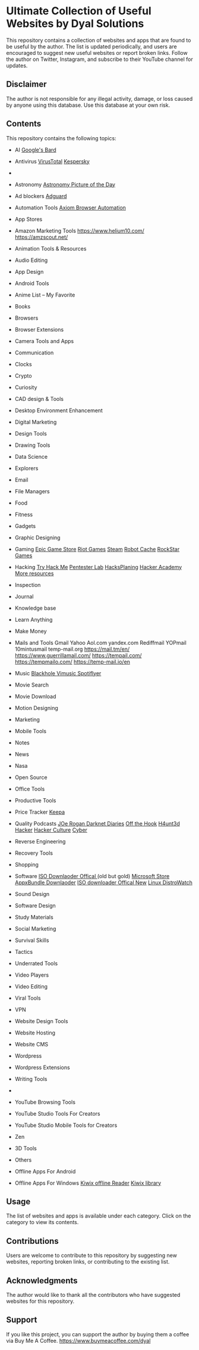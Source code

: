 # Ultimate Collection of Useful Websites by Dyal Solutions

This repository contains a collection of websites and apps that are found to be useful by the author. The list is updated periodically, and users are encouraged to suggest new useful websites or report broken links. Follow the author on Twitter, Instagram, and subscribe to their YouTube channel for updates.

## Disclaimer

The author is not responsible for any illegal activity, damage, or loss caused by anyone using this database. Use this database at your own risk.

## Contents

This repository contains the following topics:

- AI
  [Google's Bard](bard.google.com)
  
- Antivirus
[VirusTotal](https://www.virustotal.com/gui/)
[Kespersky](https://www.kaspersky.co.in/)
- 
- Astronomy
  [Astronomy Picture of the Day](https://apod.nasa.gov/apod/astropix.html)

- Ad blockers
 [ Adguard](https://chrome.google.com/webstore/detail/adguard-adblocker/bgnkhhnnamicmpeenaelnjfhikgbkllg)
- Automation Tools
[Axiom Browser Automation](https://chrome.google.com/webstore/detail/axiom-browser-automation/cpgamigjcbffkaiciiepndmonbfdimbb?hl=en-GB)

- App Stores
- Amazon Marketing Tools
  https://www.helium10.com/
  https://amzscout.net/
- Animation Tools & Resources
- Audio Editing
- App Design
- Android Tools
- Anime List – My Favorite
- Books
- Browsers
- Browser Extensions
- Camera Tools and Apps
- Communication
- Clocks
- Crypto
- Curiosity
- CAD design & Tools
- Desktop Environment Enhancement
- Digital Marketing
- Design Tools
- Drawing Tools
- Data Science
- Explorers
- Email
- File Managers
- Food
- Fitness
- Gadgets
- Graphic Designing
- Gaming
[ Epic Game Store](https://store.epicgames.com/)
[Riot Games](https://www.riotgames.com/en)
[Steam](https://store.steampowered.com/)
[Robot Cache](https://store.robotcache.com/)
[RockStar Games](https://store.rockstargames.com/)
- Hacking
[Try Hack Me](https://tryhackme.com/)
[Pentester Lab](https://pentesterlab.com/)
[HacksPlaning](https://www.hacksplaining.com/)
[Hacker Academy](https://hackeracademy.org/20-best-websites-to-learn-ethical-hacking-for-beginners/)
[More resources ](https://gist.github.com/zpv/1447f7c6bd16de43fa0259af2c3d3998)
- Inspection
- Journal
- Knowledge base
- Learn Anything
- Make Money
- Mails and Tools
  Gmail
  Yahoo
  Aol.com
  yandex.com
  Rediffmail
  YOPmail
  10mintusmail
  temp-mail.org
  https://mail.tm/en/
  https://www.guerrillamail.com/
  https://tempail.com/
  https://tempmailo.com/
  https://temp-mail.io/en
- Music
 [ Blackhole ](https://github.com/Sangwan5688/BlackHole)
[Vimusic ](https://github.com/vfsfitvnm/ViMusic)
[Spotiflyer](https://github.com/Shabinder/SpotiFlyer)
- Movie Search
- Movie Download
- Motion Designing
- Marketing
- Mobile Tools
- Notes
- News
- Nasa
- Open Source
- Office Tools
- Productive Tools
- Price Tracker
 [Keepa](https://keepa.com/)
- Quality Podcasts
 [JOe Rogan ](https://www.joerogan.com/)
[Darknet Diaries](https://darknetdiaries.com/episode/)
[ Off the Hook](https://www.podbean.com/podcast-detail/i3knp-3de11/Off-The-Hook-Podcast)
[H4unt3d Hacker](https://podcasts.apple.com/us/podcast/h4unt3d-hacker/id1569755148)
[Hacker Culture](https://podcasters.spotify.com/pod/show/hackerculture/)
[Cyber](https://play.acast.com/s/cyber)
- Reverse Engineering
- Recovery Tools
- Shopping
- Software
  [ISO Downlaoder Offical ](https://tb.rg-adguard.net/public.php)(old but gold)
  [Microsoft Store AppxBundle Downlaoder](https://store.rg-adguard.net/)
  [ISO downloader Offical New](https://files.rg-adguard.net/category)
  [Linux DistroWatch](https://distrowatch.com/)
- Sound Design
- Software Design
- Study Materials
- Social Marketing
- Survival Skills
- Tactics
- Underrated Tools
- Video Players
- Video Editing
- Viral Tools
- VPN
  
- Website Design Tools
- Website Hosting
- Website CMS
- Wordpress
- Wordpress Extensions
- Writing Tools
- 
- YouTube Browsing Tools
- YouTube Studio Tools For Creators
- YouTube Studio Mobile Tools for Creators
- Zen
- 3D Tools
- Others
- Offline Apps For Android
- Offline Apps For Windows
[ Kiwix offline Reader](https://www.kiwix.org/en/download/)
 [ Kiwix library ](https://library.kiwix.org/?lang=eng)

## Usage

The list of websites and apps is available under each category. Click on the category to view its contents.

## Contributions

Users are welcome to contribute to this repository by suggesting new websites, reporting broken links, or contributing to the existing list.

## Acknowledgments

The author would like to thank all the contributors who have suggested websites for this repository.

## Support

If you like this project, you can support the author by buying them a coffee via Buy Me A Coffee. https://www.buymeacoffee.com/dyal
